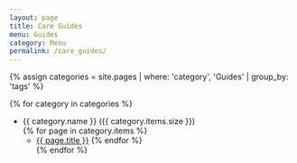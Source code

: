 ```yaml
---
layout: page
title: Care Guides
menu: Guides
category: Menu
permalink: /care_guides/
---
```



  
{% assign categories = site.pages | where: 'category', 'Guides' | group_by: 'tags' %}

{% for category in categories %}
- {{ category.name }} ({{ category.items.size }})	
  {% for page in category.items %}
  - [{{ page.title }}]({{page.permalink}})
  {% endfor %}  
{% endfor %}